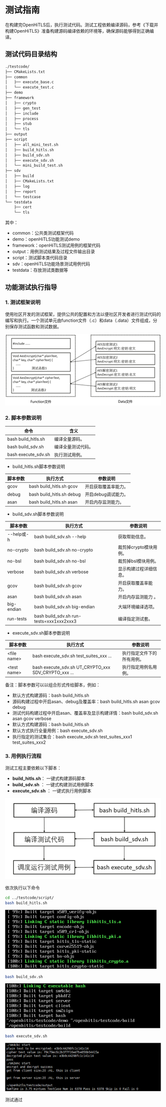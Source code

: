# 测试指南
在构建完OpenHiTLS后，执行测试代码。测试工程依赖编译源码，参考《下载并构建OpenHiTLS》准备构建源码编译依赖的环境等，确保源码能够得到正确编译。
## 测试代码目录结构
```sh
./testcode/
├── CMakeLists.txt
├── common
│   ├── execute_base.c
│   └── execute_test.c
├── demo
├── framework
│   ├── crypto
│   ├── gen_test
│   ├── include
│   ├── process
│   ├── stub
│   └── tls
├── output
├── script
│   ├── all_mini_test.sh
│   ├── build_hitls.sh
│   ├── build_sdv.sh
│   ├── execute_sdv.sh
│   └── mini_build_test.sh
├── sdv
│   ├── build
│   ├── CMakeLists.txt
│   ├── log
│   ├── report
│   └── testcase
└── testdata
    ├── cert
    └── tls
```

其中：

+ common：公共类测试框架代码
+ demo：openHiTLS功能测试demo
+ framework：openHiTLS测试用例的框架代码
+ output：用例测试结果及过程文件输出目录
+ script：测试脚本类代码目录
+ sdv：openHiTLS功能场景测试用例代码
+ testdata：存放测试类数据等

## 功能测试执行指导
### 1. 测试框架说明
使用社区开发的测试框架，提供公共的配置和方法以便社区开发者进行测试代码的编写和执行。一个测试单元由function文件（.c）和data（.data）文件组成，分别保存测试函数和测试数据。

![](../.vuepress/public/测试框架.jpg)

### 2. 脚本参数说明
| **命令** | **含义** |
| --- | --- |
| bash build_hitls.sh | 编译全量源码。 |
| bash build_sdv.sh | 编译全量测试代码。 |
| bash execute_sdv.sh | 执行测试用例。 |


+ build_hitls.sh脚本参数说明

| **脚本参数** | **执行方式** | **参数说明** |
| --- | --- | --- |
| gcov | bash build_hitls.sh gcov | 开启获取覆盖率能力。 |
| debug | bash build_hitls.sh debug | 开启debug调试能力。 |
| asan | bash build_hitls.sh asan | 开启内存监测能力。 |


+ build_sdv.sh脚本参数说明

| **脚本参数** | **执行方式** | **参数说明** |
| --- | --- | --- |
| --help或-h | bash build_sdv.sh --help | 获取帮助信息。 |
| no-crypto | bash build_sdv.sh no-crypto | 裁剪掉crypto模块用例。 |
| no-bsl | bash build_sdv.sh no-bsl | 裁剪掉bsl模块用例。 |
| verbose | bash build_sdv.sh verbose | 显示构建过程详细信息。 |
| gcov | bash build_sdv.sh gcov | 开启获取覆盖率能力。 |
| asan | bash build_sdv.sh asan | 开启内存监测能力 。 |
| big-endian | bash build_sdv.sh big-endian | 大端环境编译选项。 |
| run-tests | bash build_sdv.sh run-tests=xxx1xxx2xxx3 | 编译指定测试套。 |


+ execute_sdv.sh脚本参数说明

| **脚本参数** | **执行方式** | **参数说明** |
| --- | --- | --- |
| \<file name> | bash execute_sdv.sh test_suites_xxx ... | 执行指定文件下的所有用例。 |
| \<test name> | bash execute_sdv.sh UT_CRYPTO_xxx SDV_CRYPTO_xxx ... | 执行指定用例名用例。 |


备注：脚本参数可以以组合形式传给脚本，例如：

+ 默认方式构建源码：bash build_hitls.sh
+ 源码构建过程中开启asan、debug及覆盖率：bash build_hitls.sh asan gcov debug
+ 测试代码构建过程中开启asan、覆盖率及显示构建详情：bash build_sdv.sh asan gcov verbose
+ 默认方式构建源码：bash build_hitls.sh
+ 默认方式执行全量用例：bash execute_sdv.sh
+ 执行指定的测试集合：bash execute_sdv.sh test_suites_xxx1 test_suites_xxx2

### 3. 用例执行流程
测试工程主要依赖以下脚本：

+ **build_hitls.sh**： 一键式构建源码脚本
+ **build_sdv.sh** ： 一键式构建测试用例脚本
+ **execute_sdv.sh** ： 一键式执行用例脚本 

![](../.vuepress/public/测试脚本流程.jpg)

依次执行以下命令
```sh
cd ../testcode/script/
bash build_hitls.sh
```

![](../.vuepress/public/build_hitls.png)
```sh
bash build_sdv.sh
```

![](../.vuepress/public/build_sdv.png)

```sh
bash execute_sdv.sh
```

![](../.vuepress/public/execute_sdv.png)

测试通过